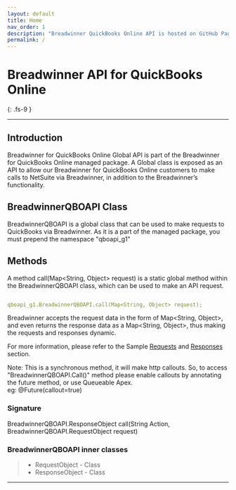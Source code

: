 ```yaml
---
layout: default
title: Home
nav_order: 1
description: "Breadwinner QuickBooks Online API is hosted on GitHub Pages."
permalink: /
---
```


# Breadwinner API for QuickBooks Online
{: .fs-9 }


---

## Introduction


Breadwinner for QuickBooks Online Global API is part of the Breadwinner for QuickBooks Online managed package. A Global class is exposed as an API to allow our Breadwinner for QuickBooks Online customers to make calls to NetSuite via Breadwinner, in addition to the Breadwinner’s functionality.

## BreadwinnerQBOAPI Class 
BreadwinnerQBOAPI is a global class that can be used to make requests to QuickBooks via Breadwinner. As it is a part of the managed package, you must prepend the namespace "qboapi_g1"


## Methods

A method call(Map<String, Object> request) is a static global method within the BreadwinnerQBOAPI class, which can be used to make an API request.

```yaml

qboapi_g1.BreadwinnerQBOAPI.call(Map<String, Object> request);

```

Breadwinner accepts the request data in the form of Map<String, Object>, and even returns the response data as a  Map<String, Object>, thus making the requests and responses dynamic.

For more information, please refer to the Sample [Requests](https://dev-qbo.breadwinner.com/docs/configuration/) and [Responses](https://dev-qbo.breadwinner.com/docs/response/) section.

Note: This is a synchronous method, it will make http callouts. So, to access "BreadwinnerQBOAPI.Call()" method please enable callouts by annotating the future method, or use Queueable Apex.<br/>
eg: @Future(callout=true) 
### Signature
BreadwinnerQBOAPI.ResponseObject call(String Action, BreadwinnerQBOAPI.RequestObject request)

### BreadwinnerQBOAPI inner classes

> - RequestObject - Class
> - ResponseObject - Class





---
